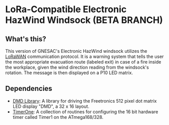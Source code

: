 # LoRa-Compatible Electronic HazWind Windsock (BETA BRANCH)

## What's this?

This version of GNESAC's Electronic HazWind windsock utilizes the [LoRaWAN](https://www.thethingsnetwork.org/docs/lorawan/what-is-lorawan/) communication protocol. It is a warning system that tells the user the most appropriate evacuation route (labeled exit) in case of a fire inside the workplace, given the wind direction reading from the windsock's rotation. The message is then displayed on a P10 LED matrix.

## Dependencies

- [DMD Library](http://www.freetronics.com/dmd-library): A library for driving the Freetronics 512 pixel dot matrix LED display "DMD", a 32 x 16 layout.
- [TimerOne](https://github.com/PaulStoffregen/TimerOne): A collection of routines for configuring the 16 bit hardware timer called Timer1 on the ATmega168/328.